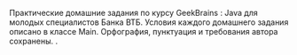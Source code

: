 Практические домашние задания по курсу GeekBrains : Java для молодых специалистов Банка ВТБ.
Условия каждого домашнего задания описано в классе Main. Орфография, пунктуация и требования автора сохранены.
.
